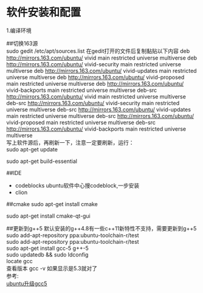 # 软件安装和配置
1.编译环境

##切换163源  
sudo gedit /etc/apt/sources.list
在gedit打开的文件后复制黏贴以下内容
deb http://mirrors.163.com/ubuntu/ vivid main restricted universe multiverse
deb http://mirrors.163.com/ubuntu/ vivid-security main restricted universe multiverse
deb http://mirrors.163.com/ubuntu/ vivid-updates main restricted universe multiverse
deb http://mirrors.163.com/ubuntu/ vivid-proposed main restricted universe multiverse
deb http://mirrors.163.com/ubuntu/ vivid-backports main restricted universe multiverse
deb-src http://mirrors.163.com/ubuntu/ vivid main restricted universe multiverse
deb-src http://mirrors.163.com/ubuntu/ vivid-security main restricted universe multiverse
deb-src http://mirrors.163.com/ubuntu/ vivid-updates main restricted universe multiverse
deb-src http://mirrors.163.com/ubuntu/ vivid-proposed main restricted universe multiverse
deb-src http://mirrors.163.com/ubuntu/ vivid-backports main restricted universe multiverse  
写上软件源后，再刷新一下，注意一定要刷新，运行：  
sudo apt-get update


sudo apt-get build-essential

##IDE
- codeblocks
  ubuntu软件中心搜codeblock,一步安装
- clion
  

##cmake
 sudo apt-get install cmake
 
sudo apt-get install cmake-qt-gui  

##更新到g++5
默认安装的g++4.8有一些c++11新特性不支持，需要更新到g++5  
sudo add-apt-repository ppa:ubuntu-toolchain-r/test  
sudo add-apt-repository ppa:ubuntu-toolchain-r/test  
sudo apt-get install gcc-5 g++-5  
sudo updatedb && sudo ldconfig  
locate gcc  
查看版本  gcc -v 如果显示是5.3就对了  
参考:  
[ubuntu升级gcc5](http://www.open-open.com/lib/view/open1454683984651.html)
